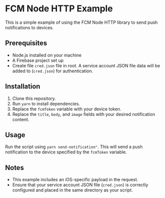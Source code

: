 # FCM Node HTTP Example

This is a simple example of using the FCM Node HTTP library to send push notifications to devices.

## Prerequisites

- Node.js installed on your machine
- A Firebase project set up
- Create file `cred.json` file in root. A service account JSON file data will be added to (`cred.json`) for authentication.

## Installation

1. Clone this repository.
2. Run `yarn` to install dependencies.
3. Replace the `fcmToken` variable with your device token.
4. Replace the `title`, `body`, and `image` fields with your desired notification content.

## Usage

Run the script using `yarn send-notification"`. This will send a push notification to the device specified by the `fcmToken` variable.

## Notes

- This example includes an iOS-specific payload in the request.
- Ensure that your service account JSON file (`cred.json`) is correctly configured and placed in the same directory as your script.

